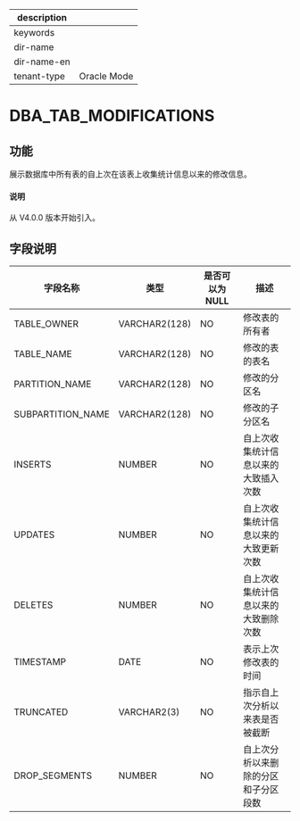 |description||
|---|---|
|keywords||
|dir-name||
|dir-name-en||
|tenant-type|Oracle Mode|

# DBA_TAB_MODIFICATIONS

## 功能

展示数据库中所有表的自上次在该表上收集统计信息以来的修改信息。

<main id="notice" type='explain'>
  <h4>说明</h4>
  <p>从 V4.0.0 版本开始引入。</p>
</main>

## 字段说明

| 字段名称 | 类型 | 是否可以为 NULL | 描述 |
| --- | --- | --- | --- |
| TABLE_OWNER | VARCHAR2(128) | NO | 修改表的所有者 |
| TABLE_NAME | VARCHAR2(128) | NO | 修改的表的表名 |
| PARTITION_NAME | VARCHAR2(128) | NO | 修改的分区名 |
| SUBPARTITION_NAME | VARCHAR2(128) | NO | 修改的子分区名 |
| INSERTS | NUMBER | NO | 自上次收集统计信息以来的大致插入次数 |
| UPDATES | NUMBER | NO | 自上次收集统计信息以来的大致更新次数 |
| DELETES | NUMBER | NO | 自上次收集统计信息以来的大致删除次数 |
| TIMESTAMP | DATE | NO | 表示上次修改表的时间 |
| TRUNCATED | VARCHAR2(3) | NO | 指示自上次分析以来表是否被截断 |
| DROP_SEGMENTS | NUMBER | NO | 自上次分析以来删除的分区和子分区段数 |
